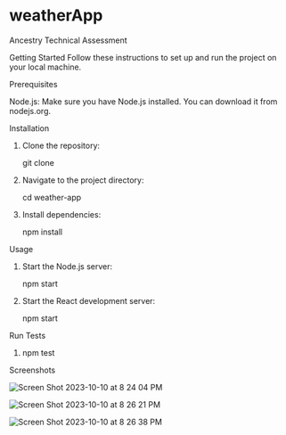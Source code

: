 # weatherApp
Ancestry Technical Assessment

Getting Started
Follow these instructions to set up and run the project on your local machine.

Prerequisites

Node.js: Make sure you have Node.js installed. You can download it from nodejs.org.

Installation

1. Clone the repository:

   git clone <repository-url>

2. Navigate to the project directory:

   cd weather-app

3. Install dependencies:

    npm install

Usage

1. Start the Node.js server:

   npm start

2. Start the React development server:

   npm start

Run Tests

1. npm test


Screenshots

![Screen Shot 2023-10-10 at 8 24 04 PM](https://github.com/thakkarshivani95/weatherApp/assets/147298769/16019fc3-6eee-4218-92c1-4689100c0511)


![Screen Shot 2023-10-10 at 8 26 21 PM](https://github.com/thakkarshivani95/weatherApp/assets/147298769/4555cb90-0ac8-44b4-8123-bbeffc793dce)

![Screen Shot 2023-10-10 at 8 26 38 PM](https://github.com/thakkarshivani95/weatherApp/assets/147298769/4c77a87f-43a2-4189-b052-15e9e5194209)

